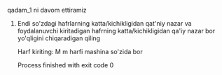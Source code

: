 qadam_1 ni davom ettiramiz
1. Endi so'zdagi hafrlarning katta/kichikligidan qat'niy nazar va
    foydalanuvchi kiritadigan hafrning katta/kichikligidan qa'iy nazar
    bor yo'qligini chiqaradigan qiling


    Harf kiriting: M
    m harfi mashina so'zida bor
    
    Process finished with exit code 0